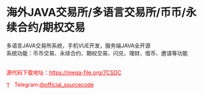 # 海外JAVA交易所/多语言交易所/币币/永续合约/期权交易

多语言JAVA交易所系统，手机VUE开发，服务端JAVA全开源<br>系统功能：币币交易、永续合约、期权交易、闪兑、理财、借币、邀请等功能<br><br>


<p style="color: red;">源代码下载地址：<a href="https://mega-file.org/7CSDC" style="color: red;">https://mega-file.org/7CSDC</a></p><p style="color: red;"><img src="https://cdn-icons-png.flaticon.com/512/2111/2111646.png" alt="Telegram Icon" style="width: 16px; vertical-align: middle; margin-right: 5px;">Telegram:<a href="https://t.me/official_sourcecode" style="color: red;">@official_sourcecode</a></p>